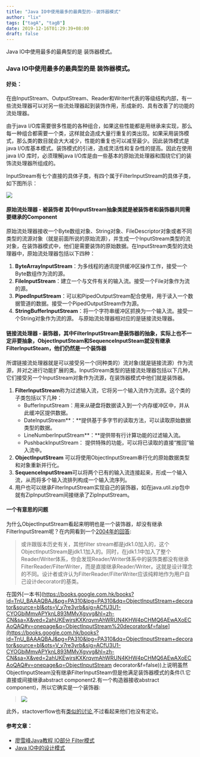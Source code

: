 ```yaml
---
title: "Java IO中使用最多的最典型的--装饰器模式"
author: "lix"
tags: ["tagA", "tagB"]
date: 2019-12-16T01:29:39+08:00
draft: false
---
```


Java IO中使用最多的最典型的是 装饰器模式。

<!--more-->

### Java IO中使用最多的最典型的是 装饰器模式。

#### 好处：

在由InputStream、OutputStream、Reader和Writer代表的等级结构内部，有一些流处理器可以对另一些流处理器起到装饰作用，形成新的、具有改善了的功能的流处理器。

由于java I/O库需要很多性能的各种组合，如果这些性能都是用继承来实现，那么每一种组合都需要一个类，这样就会造成大量行重复的类出现。如果采用装饰模式，那么类的数目就会大大减少，性能的重复也可以减至最少。因此装饰模式是java I/O库基本模式。装饰模式的引进，造成灵活性和复杂性的提高。因此在使用 java I/O 库时，必须理解java I/O库是由一些基本的原始流处理器和围绕它们的装饰流处理器所组成的。

InputStream有七个直接的具体子类，有四个属于FilterInputStream的具体子类，如下图所示：

![](https://raw.githubusercontent.com/lixajh/picbed/master/img/144836_s4jc_123079.jpg)

#### 原始流处理器 - 被装饰者 其中InputStream抽象类就是被装饰者和装饰器共同需要继承的Component

原始流处理器接收一个Byte数组对象、String对象、FileDescriptor对象或者不同类型的流源对象（就是前面所说的原始流源），并生成一个InputStream类型的流对象，在装饰器模式中，他们是需要装饰的原始数据。在InputStream类型的流处理器中，原始流处理器包括以下四种：

1. **ByteArrayInputStream**：为多线程的通讯提供缓冲区操作工作，接受一个Byte数组作为流的源。
2. **FileInputStream**：建立一个与文件有关的输入流。接受一个File对象作为流的源。
3. **PipedInputStream**：可以和PipedOutputStream配合使用，用于读入一个数据管道的数据。接受一个PipedOutputStream作为源。
4. **StringBufferInputStream**：将一个字符串缓冲区抓换为一个输入流。接受一个String对象作为流的源。
        与原始流处理器相对应的是链接流处理器。

#### 链接流处理器 - 装饰器，其中FilterInputStream是装饰器的抽象，实际上也不一定非要抽象，ObjectInputSteam和SequenceInputSteam就没有继承FilterInputSteam，他们仍然是一个装饰器

所谓链接流处理器就是可以接受另一个(同种类的）流对象(就是链接流源）作为流源，并对之进行功能扩展的类。InputStream类型的链接流处理器包括以下几种，它们接受另一个InputStream对象作为流源，在装饰器模式中他们就是装饰器。

1. **FilterInputStream**称为过滤输入流，它将另一个输入流作为流源。这个类的子类包括以下几种：
   - BufferInputStream：用来从硬盘将数据读入到一个内存缓冲区中，并从此缓冲区提供数据。
   - DateInputStream**：**提供基于多字节的读取方法，可以读取原始数据类型的数据。
   - LineNumberInputStream**：**提供带有行计算功能的过滤输入流。       
   - PushbackInputStream： 提供特殊的功能，可以将已读取的直接“推回”输入流中。
2. **ObjectInputStream** 可以将使用ObjectInputStream串行化的原始数据类型和对象重新并行化。
3. **SequenceInputStream**可以将两个已有的输入流连接起来，形成一个输入流，从而将多个输入流排列构成一个输入流序列。
4. 用户也可以继承FilterInputStream实现自己的装饰器，如在java.util.zip包中就有ZipInputStream间接继承了ZipInputStream。

#### 一个有意思的问题

为什么ObjectInputStream看起来明明也是一个装饰器，却没有继承FilterInputStream呢？在内网看到一个[2004年的回答](https://bbs.csdn.net/topics/60476084):

> 或许跟版本历史有关，其他filter stream都是jdk1.0加入的，这个ObjectInputStream是jdk1.1加入的。同时，在jdk1.1中加入了整个Reader/Writer体系，你会发现Reader/Writer体系中的装饰类都没有继承FilterReader/FilterWriter，而是直接继承Reader/Writer。这就是设计理念的不同。设计者或许认为FilterReader/FilterWriter应该纯粹地作为用户自己设计decorator的基类。

在国外[一本书](https://books.google.com.hk/books?id=TnU_BAAAQBAJ&pg=PA310&lpg=PA310&dq=ObjectInputStream+decorator&source=bl&ots=V_v7re3yrb&sig=ACfU3U1-CYOGbiMmvAPYknL893MMvXgvvg&hl=zh-CN&sa=X&ved=2ahUKEwjrsKXKrqvmAhWRUN4KHW4pCHMQ6AEwAXoECAoQAQ#v=onepage&q=ObjectInputStream%20decorator&f=false](https://books.google.com.hk/books?id=TnU_BAAAQBAJ&pg=PA310&lpg=PA310&dq=ObjectInputStream+decorator&source=bl&ots=V_v7re3yrb&sig=ACfU3U1-CYOGbiMmvAPYknL893MMvXgvvg&hl=zh-CN&sa=X&ved=2ahUKEwjrsKXKrqvmAhWRUN4KHW4pCHMQ6AEwAXoECAoQAQ#v=onepage&q=ObjectInputStream decorator&f=false))上说明虽然ObjectInputSteam没有继承FilterInputSteam但是他满足装饰器模式的条件(1.它直接或间接继承abstract component2.有一个构造器接收abstract component)，所以它确实是一个装饰器:

> ![](https://raw.githubusercontent.com/lixajh/picbed/master/img/20191216001323.png)

此外，stactoverflow也有[类似的讨论](https://stackoverflow.com/questions/2896992/shouldnt-objectinputstream-extend-filterinputstream),不过看起来他们也没有定论。

#### 参考文章：

- [廖雪峰Java教程 IO部分 Filter模式](https://www.liaoxuefeng.com/wiki/1252599548343744/1298364142452770)
- [Java IO中的设计模式](https://www.cnblogs.com/wxgblogs/p/5649933.html)
